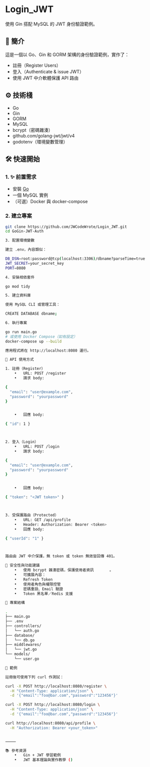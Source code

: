 # Login_JWT

使用 Gin 搭配 MySQL 的 JWT 身份驗證範例。

## 📖 簡介

這是一個以 Go、Gin 和 GORM 架構的身份驗證範例，實作了：

- 註冊（Register Users）
- 登入（Authenticate & issue JWT）
- 使用 JWT 中介軟體保護 API 路由

## ⚙️ 技術棧

- Go
- Gin
- GORM
- MySQL
- bcrypt（密碼雜湊）
- github.com/golang-jwt/jwt/v4
- godotenv（環境變數管理）

## 🛠 快速開始

### 1. ✨ 前置需求

- 安裝 [Go](https://golang.org/)
- 一個 MySQL 實例
- （可選）Docker 與 docker-compose

### 2. 建立專案

```bash
git clone https://github.com/JWCodeWrote/Login_JWT.git
cd GoGin-JWT-Auth

3. 配置環境變數

建立 .env，內容類似：

DB_DSN=root:password@tcp(localhost:3306)/dbname?parseTime=true
JWT_SECRET=your_secret_key
PORT=8080

4. 安裝相依套件

go mod tidy

5. 建立資料庫

使用 MySQL CLI 或管理工具：

CREATE DATABASE dbname;

6. 執行專案

go run main.go
# 或使用 Docker Compose（如有設定）
docker-compose up --build

應用程式將在 http://localhost:8080 運行。

🚦 API 使用方式

1. 註冊（Register）
	•	URL: POST /register
	•	請求 body:

{
  "email": "user@example.com",
  "password": "yourpassword"
}


	•	回應 body:

{ "id": 1 }



2. 登入（Login）
	•	URL: POST /login
	•	請求 body:

{
  "email": "user@example.com",
  "password": "yourpassword"
}


	•	回應 body:

{ "token": "<JWT token>" }



3. 受保護路由（Protected）
	•	URL: GET /api/profile
	•	Header: Authorization: Bearer <token>
	•	回應 body:

{ "userId": "1" }



路由由 JWT 中介保護，無 token 或 token 無效皆回傳 401。

🔐 安全性與功能建議
	•	使用 bcrypt 雜湊密碼，保護使用者資訊  ￼ ￼ ￼。
	•	可擴展內容：
	•	Refresh Token
	•	使用者角色與權限控管
	•	密碼重設、Email 驗證
	•	Token 黑名單／Redis 支援

📂 專案結構

.
├── main.go
├── .env
├── controllers/
│   └── auth.go
├── database/
│   └── db.go
├── middlewares/
│   └── jwt.go
└── models/
    └── user.go

🎯 範例

註冊後可使用下列 curl 作測試：

curl -X POST http://localhost:8080/register \
  -H "Content-Type: application/json" \
  -d '{"email":"foo@bar.com","password":"123456"}'

curl -X POST http://localhost:8080/login \
  -H "Content-Type: application/json" \
  -d '{"email":"foo@bar.com","password":"123456"}'

curl http://localhost:8080/api/profile \
  -H "Authorization: Bearer <your_token>"


⸻

📚 參考資源
	•	Gin + JWT 學習範例  ￼ ￼ ￼
	•	JWT 基本理論與實作教學 ()